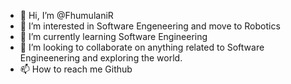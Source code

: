 - 👋 Hi, I’m @FhumulaniR
- 👀 I’m interested in Software Engeneering and move to Robotics
- 🌱 I’m currently learning Software Engineering
- 💞️ I’m looking to collaborate on anything related to Software Engineenering and exploring the world.
- 📫 How to reach me Github

<!---
FhumulaniR/FhumulaniR is a ✨ unique and responsible family men. Enjoys outdoors with family and close friends ✨ repository because its `README.md` (this file) appears on your GitHub profile.
You can click the Preview link to take a look at your changes.
--->
